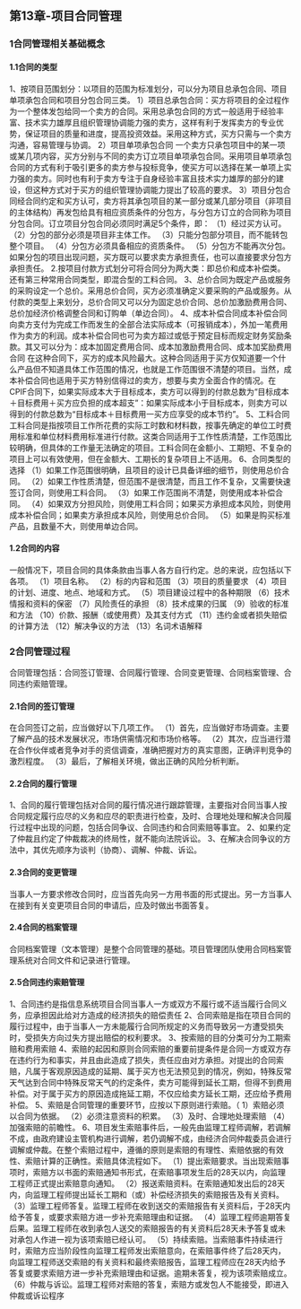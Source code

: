 ## 第13章-项目合同管理

### 1合同管理相关基础概念

#### 1.1合同的类型

1、按项目范围划分：以项目的范围为标准划分，可以分为项目总承包合同、项目单项承包合同和项目分包合同三类。
1）项目总承包合同：买方将项目的全过程作为一个整体发包给同一个卖方的合同。采用总承包合同的方式一般适用于经验丰富、技术实力雄厚且组织管理协调能力强的卖方，这样有利于发挥卖方的专业优势，保证项目的质量和进度，提高投资效益。采用这种方式，买方只需与一个卖方沟通，容易管理与协调。
2）项目单项承包合同
一个卖方只承包项目中的某一项或某几项内容，买方分别与不同的卖方订立项目单项承包合同。采用项目单项承包合同的方式有利于吸引更多的卖方参与投标竞争，使买方可以选择在某一单项上实力强的卖方。同时也有利于卖方专注于自身经验丰富且技术实力雄厚的部分的建设，但这种方式对于买方的组织管理协调能力提出了较高的要求。
3）项目分包合同经合同约定和买方认可，卖方将其承包项目的某一部分或某几部分项目（非项目的主体结构）再发包给具有相应资质条件的分包方，与分包方订立的合同称为项目分包合同。订立项目分包合同必须同时满足5个条件，即：
（1）经过买方认可。
（2）分包的部分必须是项目非主体工作。
（3）只能分包部分项目，而不能转包整个项目。
（4）分包方必须具备相应的资质条件。
（5）分包方不能再次分包。
如果分包的项目出现问题，买方既可以要求卖方承担责任，也可以直接要求分包方承担责任。
2.按项目付款方式划分可将合同分为两大类：即总价和成本补偿类。还有第三种常用合同类型，即混合型的工料合同。
3、总价合同为既定产品或服务的采购设定一个总价。采用总价合同，买方必须准确定义要采购的产品或服务。从付款的类型上来划分，总价合同又可以分为固定总价合同、总价加激励费用合同、总价加经济价格调整合同和订购单（单边合同）。
4、成本补偿合同成本补偿合同向卖方支付为完成工作而发生的全部合法实际成本（可报销成本），外加一笔费用作为卖方的利润。成本补偿合同也可为卖方超过或低于预定目标而规定财务奖励条款。其又可以分为：成本加固定费用合同、成本加激励费用合同、成本加奖励费用合同
在这种合同下，买方的成本风险最大。这种合同适用于买方仅知道要一个什么产品但不知道具体工作范围的情况，也就是工作范围很不清楚的项目。当然，成本补偿合同也适用于买方特别信得过的卖方，想要与卖方全面合作的情况。在CPIF合同下，如果实际成本大于目标成本，卖方可以得到的付款总数为“目标成本＋目标费用＋买方应负担的成本超支”：如果实际成本小于目标成本，则卖方可以得到的付款总数为“目标成本＋目标费用一买方应享受的成本节约”。
5、工料合同工料合同是指按项目工作所花费的实际工时数和材料数，按事先确定的单位工时费用标准和单位材料费用标准进行付款。这类合同适用于工作性质清楚，工作范围比较明确，但具体的工作量无法确定的项目。工料合同在金额小、工期短、不复杂的项目上可以有效使用，但在金额大、工期长的复杂项目上不适用。
6、合同类型的选择
（1）如果工作范围很明确，且项目的设计已具备详细的细节，则使用总价合同。
（2）如果工作性质清楚，但范围不是很清楚，而且工作不复杂，又需要快速签订合同，则使用工料合同。
（3）如果工作范围尚不清楚，则使用成本补偿合同。
（4）如果双方分担风险，则使用工料合同；如果买方承担成本风险，则使用成本补偿合同；如果卖方承担成本风险，则使用总价合同。
（5）如果是购买标准产品，且数量不大，则使用单边合同。

#### 1.2合同的内容

一般情况下，项目合同的具体条款由当事人各方自行约定。总的来说，应包括以下各项。
（1）项目名称。
（2）标的内容和范围
（3）项目的质量要求
（4）项目的计划、进度、地点、地域和方式。
（5）项目建设过程中的各种期限
（6）技术情报和资料的保密
（7）风险责任的承担
（8）技术成果的归属
（9）验收的标准和方法
（10）价款、报酬（或使用费）及其支付方式
（11）违约金或者损失赔偿的计算方法
（12）解决争议的方法
（13）名词术语解释

### 2合同管理过程

合同管理包括：合同签订管理、合同履行管理、合同变更管理、合同档案管理、合同违约索赔管理。

#### 2.1合同的签订管理

在合同签订之前，应当做好以下几项工作。
（1）首先，应当做好市场调查。主要了解产品的技术发展状况，市场供需情况和市场价格等。
（2）其次，应当进行潜在合作伙伴或者竞争对手的资信调查，准确把握对方的真实意图，正确评判竞争的激烈程度。
（3）最后，了解相关环境，做出正确的风险分析判断。

#### 2.2合同的履行管理

1、合同的履行管理包括对合同的履行情况进行跟踪管理，主要指对合同当事人按合同规定履行应尽的义务和应尽的职责进行检查，及时、合理地处理和解决合同履行过程中出现的问题，包括合同争议、合同违约和合同索赔等事宜。
2、如果约定了仲裁且约定了仲裁裁决的终局性，就不能向法院诉讼。
3、在解决合同争议的方法中，其优先顺序为谈判（协商）、调解、仲裁、诉讼。

#### 2.3合同的变更管理

当事人一方要求修改合同时，应当首先向另一方用书面的形式提出。另一方当事人在接到有关变更项目合同的申请后，应及时做出书面答复。

#### 2.4合同的档案管理

合同档案管理（文本管理）是整个合同管理的基础。项目管理团队使用合同档案管理系统对合同文件和记录进行管理。

#### 2.5合同违约索赔管理

1、合同违约是指信息系统项目合同当事人一方或双方不履行或不适当履行合同义务，应承担因此给对方造成的经济损失的赔偿责任
2、合同索赔是指在项目合同的履行过程中，由于当事人一方未能履行合同所规定的义务而导致另一方遭受损失时，受损失方向过失方提出赔偿的权利要求。
3、按索赔的目的分类可分为工期索赔和费用索赔
4、索赔的起因和原则合同索赔的重要前提条件是合同一方或双方存在违约行为和事实，并且由此造成了损失，责任应由对方承担。对提出的合同索赔，凡属于客观原因造成的延期、属于买方也无法预见到的情况，例如，特殊反常天气达到合同中特殊反常天气的约定条件，卖方可能得到延长工期，但得不到费用补偿。对于属于买方的原因造成拖延工期，不仅应给卖方延长工期，还应给予费用补偿。
5、索赔是合同管理的重要环节，应按以下原则进行索赔。（
1）索赔必须以合同为依据。
（2）必须注意资料的积累。
（3）及时、合理地处理索赔
（4）加强索赔的前瞻性。
6、项目发生索赔事件后，一般先由监理工程师调解，若调解不成，由政府建设主管机构进行调解，若仍调解不成，由经济合同仲裁委员会进行调解或仲裁。在整个索赔过程中，遵循的原则是索赔的有理性、索赔依据的有效性、索赔计算的正确性。索赔具体流程如下。
（1）提出索赔要求。当出现索赔事项时，索赔方以书面的索赔通知书形式，在索赔事项发生后的28天以内，向监理工程师正式提出索赔意向通知。
（2）报送索赔资料。在索赔通知发出后的28天内，向监理工程师提出延长工期和（或）补偿经济损失的索赔报告及有关资料。
（3）监理工程师答复。监理工程师在收到送交的索赔报告有关资料后，于28天内给予答复，或要求索赔方进一步补充索赔理由和证据。
（4）监理工程师逾期答复后果。监理工程师在收到承包人送交的索赔报告的有关资料后28天未予答复或未对承包人作进一视为该项索赔已经认可。
（5）持续索赔。当索赔事件持续进行时，索赔方应当阶段性向监理工程师发出索赔意向，在索赔事件终了后28天内，向监理工程师送交索赔的有关资料和最终索赔报告，监理工程师应在28天内给予答复或要求索赔方进一步补充索赔理由和证据。逾期未答复，视为该项索赔成立。
（6）仲裁与诉讼。监理工程师对索赔的答复，索赔方或发包人不能接受，即进入仲裁或诉讼程序
